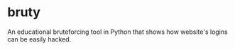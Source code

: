 # bruty
An educational bruteforcing tool in Python that shows how website's logins can be easily hacked.
